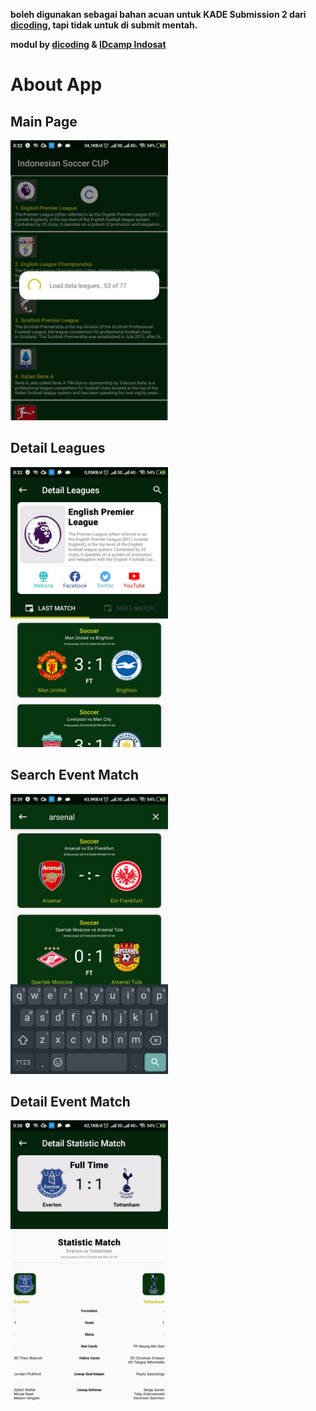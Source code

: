 **boleh digunakan sebagai bahan acuan untuk KADE Submission 2 dari [dicoding](https://www.dicoding.com/academies/55/tutorials/1588?from=1669), tapi tidak untuk di submit mentah.**

**modul by [dicoding](https://www.dicoding.com/academies/55/tutorials/1588?from=1669) & [IDcamp Indosat](https://idcamp.indosatooredoo.com/)**

# About App


**Main Page**
---

<img src="https://raw.githubusercontent.com/im-o/MyResource/master/image-kade-sub2/home.jpeg" width="50%" height="50%">


**Detail Leagues**
---

<img src="https://raw.githubusercontent.com/im-o/MyResource/master/image-kade-sub2/prev-next.jpeg" width="50%" height="50%">


**Search Event Match**
---

<img src="https://raw.githubusercontent.com/im-o/MyResource/master/image-kade-sub2/search.jpeg" width="50%" height="50%">


**Detail Event Match**
---

<img src="https://raw.githubusercontent.com/im-o/MyResource/master/image-kade-sub2/details.jpeg" width="50%" height="50%">
